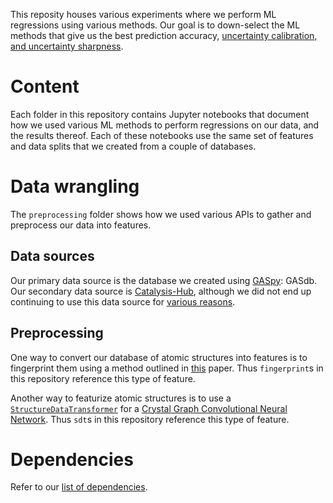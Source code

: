 This reposity houses various experiments where we perform ML regressions using various methods.
Our goal is to down-select the ML methods that give us the best prediction accuracy, [uncertainty calibration, and uncertainty sharpness](https://arxiv.org/abs/1807.00263).

# Content

Each folder in this repository contains Jupyter notebooks that document how we used various ML methods to perform regressions on our data, and the results thereof.
Each of these notebooks use the same set of features and data splits that we created from a couple of databases.

# Data wrangling

The `preprocessing` folder shows how we used various APIs to gather and preprocess our data into features.

## Data sources

Our primary data source is the database we created using [GASpy](https://github.com/ulissigroup/GASpy):  GASdb.
Our secondary data source is [Catalysis-Hub](https://www.catalysis-hub.org), although we did not end up continuing to use this data source for [various reasons](./preprocessing/profiling/profile_cathub_feature_space.ipynb).

## Preprocessing

One way to convert our database of atomic structures into features is to fingerprint them using a method outlined in [this](https://www.nature.com/articles/s41929-018-0142-1) paper.
Thus `fingerprint`s in this repository reference this type of feature.

Another way to featurize atomic structures is to use a [`StructureDataTransformer`](https://github.com/ulissigroup/cgcnn/blob/sklearn_refactor/cgcnn/data.py#L378) for a [Crystal Graph Convolutional Neural Network](https://journals.aps.org/prl/abstract/10.1103/PhysRevLett.120.145301).
Thus `sdt`s in this repository reference this type of feature.


# Dependencies

Refer to our [list of dependencies](./notes/dependencies.md).

